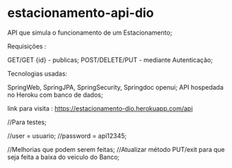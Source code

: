 # estacionamento-api-dio

API que simula o funcionamento de um Estacionamento;

Requisições :

GET/GET {id} - publicas;
POST/DELETE/PUT - mediante Autenticação;

Tecnologias usadas:


SpringWeb,
SpringJPA,
SpringSecurity,
Springdoc openui;
API hospedada no Heroku com banco de dados;


link para visita : https://estacionamento-dio.herokuapp.com/api

//Para testes;

//user = usuario;
//password = api12345;

//Melhorias que podem serem feitas;
//Atualizar método PUT/exit para que seja feita a baixa do veiculo do Banco;
